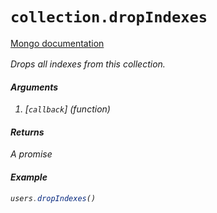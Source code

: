 # `collection.dropIndexes`

[Mongo documentation <i class="fa fa-external-link" style="position: relative; top: 2px;" />](http://mongodb.github.io/node-mongodb-native/3.2/api/Collection.html#dropIndexes)

Drops all indexes from this collection.

#### Arguments

1. [`callback`] *(function)*

#### Returns

A promise

#### Example

```js
users.dropIndexes()
```
